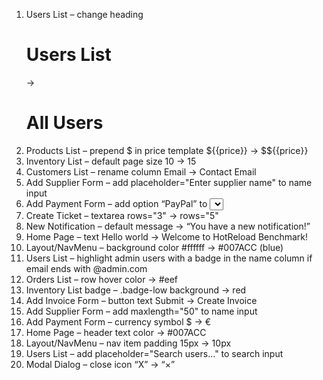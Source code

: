 1.  Users List – change heading <h1>Users List</h1> → <h1>All Users</h1>
2.  Products List – prepend $ in price template ${{price}} → $${{price}}
3.  Inventory List – default page size 10 → 15
4.  Customers List – rename column Email → Contact Email
5.  Add Supplier Form – add placeholder="Enter supplier name" to name input
6.  Add Payment Form – add option “PayPal” to <select> (replace <!--PAYMENT_OPTIONS-->)
7.  Create Ticket – textarea rows="3" → rows="5"
8.  New Notification – default message → “You have a new notification!”
9.  Home Page – text Hello world → Welcome to HotReload Benchmark!
10. Layout/NavMenu – background color #ffffff → #007ACC (blue)
11. Users List – highlight admin users with a badge in the name column if email ends with @admin.com
12. Orders List – row hover color → #eef
13. Inventory List badge – .badge-low background → red
14. Add Invoice Form – button text Submit → Create Invoice
15. Add Supplier Form – add maxlength="50" to name input
16. Add Payment Form – currency symbol $ → €
17. Home Page – header text color → #007ACC
18. Layout/NavMenu – nav item padding 15px → 10px
19. Users List – add placeholder="Search users..." to search input
20. Modal Dialog – close icon “X” → “×”

